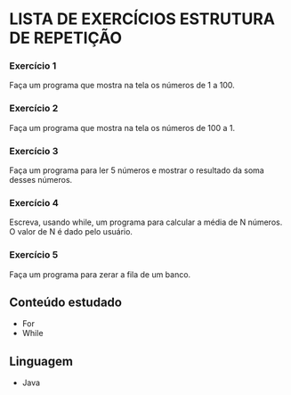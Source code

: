 # LISTA DE EXERCÍCIOS ESTRUTURA DE REPETIÇÃO

### Exercício 1
Faça um programa que mostra na tela os números de 1 a 100.
### Exercício 2
Faça um programa que mostra na tela os números de 100 a 1.
### Exercício 3
Faça um programa para ler 5 números e mostrar o resultado da soma desses números.
### Exercício 4
Escreva, usando while, um programa para calcular a média de N números. O valor de N é dado pelo usuário.
### Exercício 5
Faça um programa para zerar a fila de um banco.

## Conteúdo estudado
<ul>
  <li>For</li>
   <li>While</li>
</ul>

 ## Linguagem
 <ul>
    <li>Java</li>
 </ul>
